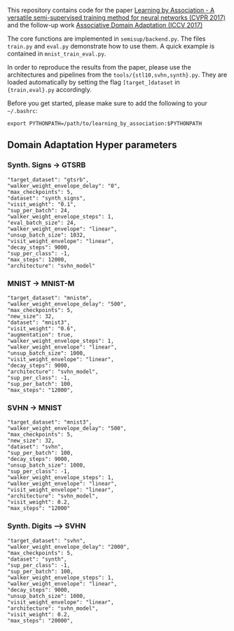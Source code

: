 This repository contains code for the paper [Learning by Association - A versatile semi-supervised training method for neural networks (CVPR 2017)](https://vision.in.tum.de/_media/spezial/bib/haeusser_cvpr_17.pdf) and the follow-up work [Associative Domain Adaptation (ICCV 2017)](https://vision.in.tum.de/_media/spezial/bib/haeusser_iccv_17.pdf)

The core functions are implemented in `semisup/backend.py`.
The files `train.py` and `eval.py` demonstrate how to use them. A quick example is contained in `mnist_train_eval.py`.

In order to reproduce the results from the paper, please use the architectures and pipelines from the `tools/{stl10,svhn,synth}.py`. They are loaded automatically by setting the flag `[target_]dataset` in `{train,eval}.py` accordingly.

Before you get started, please make sure to add the following to your `~/.bashrc`:
```
export PYTHONPATH=/path/to/learning_by_association:$PYTHONPATH
```

## Domain Adaptation Hyper parameters
### Synth. Signs -> GTSRB
```
"target_dataset": "gtsrb",
"walker_weight_envelope_delay": "0",
"max_checkpoints": 5,
"dataset": "synth_signs",
"visit_weight": "0.1",
"sup_per_batch": 24,
"walker_weight_envelope_steps": 1,
"eval_batch_size": 24,
"walker_weight_envelope": "linear",
"unsup_batch_size": 1032,
"visit_weight_envelope": "linear",
"decay_steps": 9000,
"sup_per_class": -1,
"max_steps": 12000,
"architecture": "svhn_model"
```

### MNIST -> MNIST-M
```
"target_dataset": "mnistm",
"walker_weight_envelope_delay": "500",
"max_checkpoints": 5,
"new_size": 32,
"dataset": "mnist3",
"visit_weight": "0.6",
"augmentation": true,
"walker_weight_envelope_steps": 1,
"walker_weight_envelope": "linear",
"unsup_batch_size": 1000,
"visit_weight_envelope": "linear",
"decay_steps": 9000,
"architecture": "svhn_model",
"sup_per_class": -1,
"sup_per_batch": 100,
"max_steps": "12000",
```

### SVHN -> MNIST
```
"target_dataset": "mnist3",
"walker_weight_envelope_delay": "500",
"max_checkpoints": 5,
"new_size": 32,
"dataset": "svhn",
"sup_per_batch": 100,
"decay_steps": 9000,
"unsup_batch_size": 1000,
"sup_per_class": -1,
"walker_weight_envelope_steps": 1,
"walker_weight_envelope": "linear",
"visit_weight_envelope": "linear",
"architecture": "svhn_model",
"visit_weight": 0.2,
"max_steps": "12000"
```

### Synth. Digits --> SVHN
```
"target_dataset": "svhn",
"walker_weight_envelope_delay": "2000",
"max_checkpoints": 5,
"dataset": "synth",
"sup_per_class": -1,
"sup_per_batch": 100,
"walker_weight_envelope_steps": 1,
"walker_weight_envelope": "linear",
"decay_steps": 9000,
"unsup_batch_size": 1000,
"visit_weight_envelope": "linear",
"architecture": "svhn_model",
"visit_weight": 0.2,
"max_steps": "20000",
```
